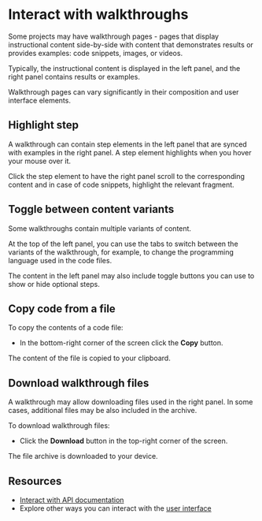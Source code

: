 # Interact with walkthroughs

Some projects may have walkthrough pages - pages that display instructional content side-by-side with content that demonstrates results or provides examples: code snippets, images, or videos.

Typically, the instructional content is displayed in the left panel, and the right panel contains results or examples.

Walkthrough pages can vary significantly in their composition and user interface elements.

## Highlight step

A walkthrough can contain step elements in the left panel that are synced with examples in the right panel.
A step element highlights when you hover your mouse over it.

Click the step element to have the right panel scroll to the corresponding content and in case of code snippets, highlight the relevant fragment.

## Toggle between content variants

Some walkthroughs contain multiple variants of content.

At the top of the left panel, you can use the tabs to switch between the variants of the walkthrough, for example, to change the programming language used in the code files.

The content in the left panel may also include toggle buttons you can use to show or hide optional steps.

## Copy code from a file

To copy the contents of a code file:

- In the bottom-right corner of the screen click the **Copy** button.

The content of the file is copied to your clipboard.

## Download walkthrough files

A walkthrough may allow downloading files used in the right panel.
In some cases, additional files may be also included in the archive.

To download walkthrough files:

- Click the **Download** button in the top-right corner of the screen.

The file archive is downloaded to your device.

## Resources

- [Interact with API documentation](./interact-with-api.md)
- Explore other ways you can interact with the [user interface](./index.md)